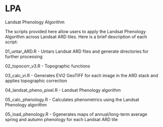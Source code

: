 # LPA
Landsat Phenology Algorithm

The scripts provided here allow users to apply the Landsat Phenology Algorithm across Landsat ARD tiles. Here is a brief description of each script:

01_untar_ARD.R - Untars Landsat ARD files and generate directories for further processing 

02_topocorr_v3.R - Topographic functions 

03_calc_vi.R - Generates EVI2 GeoTIFF for each image in the ARD stack and applies topographic correction

04_landsat_pheno_pixel.R - Landsat Phenology algorithm

05_calc_phenology.R - Calculates phenometrics using the Landsat Phenology algorithm 

05_load_phenology.R - Ggenerates maps of annual/long-term average spring and autumn phenology 
for each Landsat ARD tile